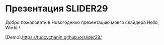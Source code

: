 # Презентация SLIDER29

Добро пожаловать в Новогоднюю  презентацию моего слайдера Hello, World !

[Demo].https://tudovchanin.github.io/slider29/  
